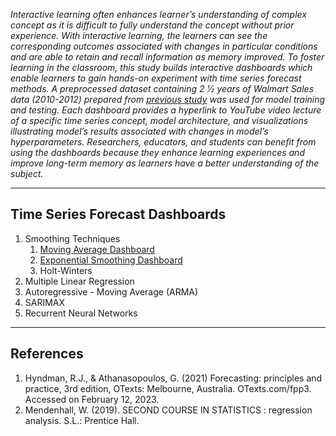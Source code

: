 _Interactive learning often enhances learner’s understanding of complex concept as it is difficult to fully understand the concept without prior experience. With interactive learning, the learners can see the corresponding outcomes associated with changes in particular conditions and are able to retain and recall information as memory improved. To foster learning in the classroom, this study builds interactive dashboards which enable learners to gain hands-on experiment with time series forecast methods. A preprocessed dataset containing 2 1⁄2 years of Walmart Sales data (2010-2012) prepared from [previous study](https://github.com/nphan20181/walmart_sales) was used for model training and testing. Each dashboard provides a hyperlink to YouTube video lecture of a specific time series concept, model architecture, and visualizations illustrating model’s results associated with changes in model’s hyperparameters. Researchers, educators, and students can benefit from using the dashboards because they enhance learning experiences and improve long-term memory as learners have a better understanding of the subject._

<hr />

## Time Series Forecast Dashboards

1. Smoothing Techniques
   1. [Moving Average Dashboard](https://ma-forecast.herokuapp.com/)
   1. [Exponential Smoothing Dashboard](https://es-forecast.herokuapp.com/)
   1. Holt-Winters
1. Multiple Linear Regression
1. Autoregressive - Moving Average (ARMA)
1. SARIMAX
1. Recurrent Neural Networks

<hr />

## References

1. Hyndman, R.J., & Athanasopoulos, G. (2021) Forecasting: principles and practice, 3rd edition, OTexts: Melbourne, Australia. OTexts.com/fpp3. Accessed on February 12, 2023.
1. Mendenhall, W. (2019). SECOND COURSE IN STATISTICS : regression analysis. S.L.: Prentice Hall.

‌
